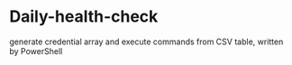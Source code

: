 # Daily-health-check
generate credential array and execute commands from CSV table, written by PowerShell
